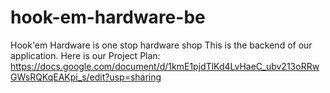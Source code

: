 # hook-em-hardware-be
Hook'em Hardware is one stop hardware shop
This is the backend of our application.
Here is our Project Plan: https://docs.google.com/document/d/1kmE1pjdTlKd4LvHaeC_ubv213oRRwGWsRQKqEAKpi_s/edit?usp=sharing
